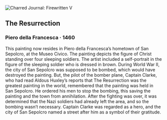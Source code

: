 <div class="artwork-of-the-day">
  <div class="container">
    <div class="img-wrapper">
      <img
        src="https://uploads5.wikiart.org/00244/images/piero-della-francesca/resurrection.jpg!Large.jpg"
        alt="Charred Journal: Firewritten V" />
    </div>
    <div class="artwork-detail">
      <div class="artwork-origin"> 
        <h2 class="artwork-name">The Resurrection</h2>
        <h3 class="artist">
          Piero della Francesca
                    ·  1460
        </h3>
      </div>
      <p class="description">
        <span class="artwork-description-text ng-binding" ng-bind-html="viewModel.ArtworkOfTheDay.Description | unsafe">This painting now resides in Piero della Francesca’s hometown of San Sepolcro, at the Museo Civico. The painting depicts the figure of Christ standing over four sleeping soldiers. The artist included a self-portrait in the figure of the sleeping soldier who is dressed in brown. During World War II, the city of San Sepolcro was supposed to be bombed, which would have destroyed the painting. But, the pilot of the bomber plane, Captain Clarke, who had read Aldous Huxley’s reports that The Resurrection was the greatest painting in the world, remembered that the painting was held in San Sepolcro. He ordered his men to stop the bombing, this saving the painting and the town from annihilation. After the fighting was over, it was determined that the Nazi soldiers had already left the area, and so the bombing wasn’t necessary. Captain Clarke was regarded as a hero, and the city of San Sepolcro named a street after him as a symbol of their gratitude. </span>
                        <div class="text-shadow-container" ng-show="showShadow" style=""></div>
      </p>
    </div>
  </div>

</div>
